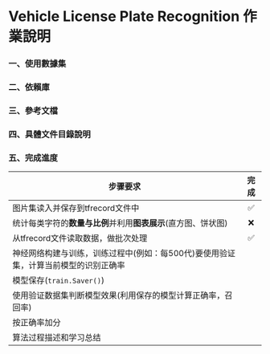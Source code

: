 # Vehicle License Plate Recognition 作業說明

### 一、使用數據集

### 二、依賴庫

### 三、參考文檔

### 四、具體文件目錄說明

### 五、完成進度
| 步骤要求                                                                            | 完成  |
| ----------------------------------------------------------------------------------- | :---: |
| 图片集读入并保存到tfrecord文件中                                                    |  ✅   |
| 统计每类字符的**数量与比例**并利用**图表展示**(直方图、饼状图)                      |     ❌  |
| 从tfrecord文件读取数据，做批次处理                                                  | ✅    |
| 神经网络构建与训练，训练过程中(例如：每500代)要使用验证集，计算当前模型的识别正确率 |     |
| 模型保存(`train.Saver()`)                                                           |     |
| 使用验证数据集判断模型效果(利用保存的模型计算正确率，召回率)                        |     |
| 按正确率加分                                                                        |  |
| 算法过程描述和学习总结                                                              |   |